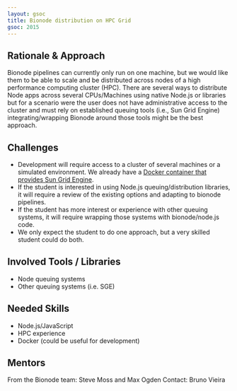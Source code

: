 ```yaml
---
layout: gsoc 
title: Bionode distribution on HPC Grid
gsoc: 2015
---
```


Rationale & Approach
--------------------

Bionode pipelines can currently only run on one machine, but we would like them to be able to scale and be distributed across nodes of a high performance computing cluster (HPC). There are several ways to distribute Node apps across several CPUs/Machines using native Node.js or libraries but for a scenario were the user does not have administrative access to the cluster and must rely on established queuing tools (i.e., Sun Grid Engine) integrating/wrapping Bionode around those tools might be the best approach.

Challenges
------------

* Development will require access to a cluster of several machines or a simulated environment. We already have a [Docker container that provides Sun Grid Engine](http://github.com/gawbul/docker-sge).
* If the student is interested in using Node.js queuing/distribution libraries, it will require a review of the existing options and adapting to bionode pipelines.
* If the student has more interest or experience with other queuing systems, it will require wrapping those systems with bionode/node.js code.
* We only expect the student to do one approach, but a very skilled student could do both.

Involved Tools / Libraries
-------------------------

* Node queuing systems
* Other queuing systems (i.e. SGE)

Needed Skills
-------------

* Node.js/JavaScript
* HPC experience
* Docker (could be useful for development)

Mentors
-------

From the Bionode team: Steve Moss and Max Ogden
Contact: Bruno Vieira
